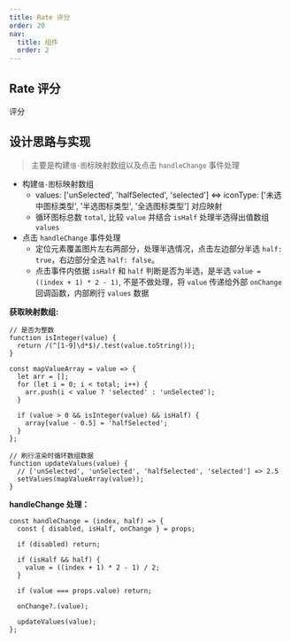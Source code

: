 ```yaml
---
title: Rate 评分
order: 20
nav:
  title: 组件
  order: 2
---
```


## Rate 评分

评分

## 设计思路与实现

> 主要是构建`值-图`标映射数组以及点击 `handleChange` 事件处理

- 构建`值-图`标映射数组
  - values: ['unSelected', 'halfSelected', 'selected'] <=> iconType: ['未选中图标类型', '半选图标类型', '全选图标类型'] 对应映射
  - 循环图标总数 `total`, 比较 `value` 并结合 `isHalf` 处理半选得出值数组 `values`
- 点击 `handleChange` 事件处理
  - 定位元素覆盖图片左右两部分，处理半选情况，点击左边部分半选 `half: true`，右边部分全选 `half: false`。
  - 点击事件内依据 `isHalf` 和 `half` 判断是否为半选，是半选 `value = ((index + 1) * 2 - 1)`, 不是不做处理，将 `value` 传递给外部 `onChange` 回调函数，内部刷行 `values` 数据

**获取映射数组:**

```tsx
// 是否为整数
function isInteger(value) {
  return /(^[1-9]\d*$)/.test(value.toString());
}

const mapValueArray = value => {
  let arr = [];
  for (let i = 0; i < total; i++) {
    arr.push(i < value ? 'selected' : 'unSelected');
  }

  if (value > 0 && isInteger(value) && isHalf) {
    array[value - 0.5] = 'halfSelected';
  }
};

// 刷行渲染时循环数组数据
function updateValues(value) {
  // ['unSelected', 'unSelected', 'halfSelected', 'selected'] => 2.5
  setValues(mapValueArray(value));
}
```

**handleChange 处理：**

```tsx
const handleChange = (index, half) => {
  const { disabled, isHalf, onChange } = props;

  if (disabled) return;

  if (isHalf && half) {
    value = ((index + 1) * 2 - 1) / 2;
  }

  if (value === props.value) return;

  onChange?.(value);

  updateValues(value);
};
```
